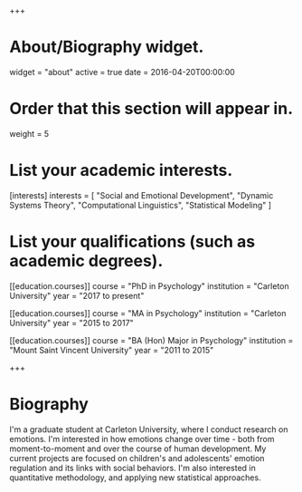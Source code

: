 +++
# About/Biography widget.
widget = "about"
active = true
date = 2016-04-20T00:00:00

# Order that this section will appear in.
weight = 5

# List your academic interests.
[interests]
  interests = [
    "Social and Emotional Development",
    "Dynamic Systems Theory",
    "Computational Linguistics",
    "Statistical Modeling"
  ]

# List your qualifications (such as academic degrees).
[[education.courses]]
  course = "PhD in Psychology"
  institution = "Carleton University"
  year = "2017 to present"

[[education.courses]]
  course = "MA in Psychology"
  institution = "Carleton University"
  year = "2015 to 2017"

[[education.courses]]
  course = "BA (Hon) Major in Psychology"
  institution = "Mount Saint Vincent University"
  year = "2011 to 2015"
 
+++

# Biography

I'm a graduate student at Carleton University, where I conduct research on emotions. I'm interested in how emotions change over time - both from moment-to-moment and over the course of human development. My current projects are focused on children's and adolescents' emotion regulation and its links with social behaviors. I'm also interested in quantitative methodology, and applying new statistical approaches.
